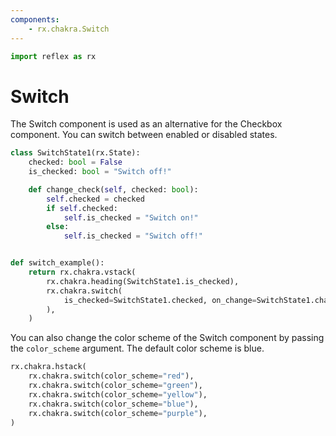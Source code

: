 ```yaml
---
components:
    - rx.chakra.Switch
---
```


```python exec
import reflex as rx
```

# Switch

The Switch component is used as an alternative for the Checkbox component.
You can switch between enabled or disabled states.

```python demo exec
class SwitchState1(rx.State):
    checked: bool = False
    is_checked: bool = "Switch off!"

    def change_check(self, checked: bool):
        self.checked = checked
        if self.checked:
            self.is_checked = "Switch on!"
        else:
            self.is_checked = "Switch off!"


def switch_example():
    return rx.chakra.vstack(
        rx.chakra.heading(SwitchState1.is_checked),
        rx.chakra.switch(
            is_checked=SwitchState1.checked, on_change=SwitchState1.change_check
        ),
    )
```

You can also change the color scheme of the Switch component by passing the `color_scheme` argument.
The default color scheme is blue.

```python demo
rx.chakra.hstack(
    rx.chakra.switch(color_scheme="red"),
    rx.chakra.switch(color_scheme="green"),
    rx.chakra.switch(color_scheme="yellow"),
    rx.chakra.switch(color_scheme="blue"),
    rx.chakra.switch(color_scheme="purple"),
)
```